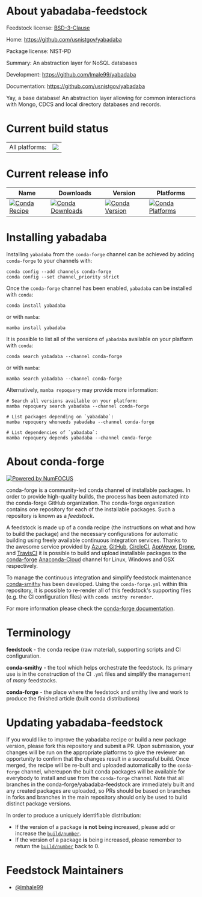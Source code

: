 About yabadaba-feedstock
========================

Feedstock license: [BSD-3-Clause](https://github.com/conda-forge/yabadaba-feedstock/blob/main/LICENSE.txt)

Home: https://github.com/usnistgov/yabadaba

Package license: NIST-PD

Summary: An abstraction layer for NoSQL databases

Development: https://github.com/lmale99/yabadaba

Documentation: https://github.com/usnistgov/yabadaba

Yay, a base database! An abstraction layer allowing for common interactions
with Mongo, CDCS and local directory databases and records.


Current build status
====================


<table><tr><td>All platforms:</td>
    <td>
      <a href="https://dev.azure.com/conda-forge/feedstock-builds/_build/latest?definitionId=15292&branchName=main">
        <img src="https://dev.azure.com/conda-forge/feedstock-builds/_apis/build/status/yabadaba-feedstock?branchName=main">
      </a>
    </td>
  </tr>
</table>

Current release info
====================

| Name | Downloads | Version | Platforms |
| --- | --- | --- | --- |
| [![Conda Recipe](https://img.shields.io/badge/recipe-yabadaba-green.svg)](https://anaconda.org/conda-forge/yabadaba) | [![Conda Downloads](https://img.shields.io/conda/dn/conda-forge/yabadaba.svg)](https://anaconda.org/conda-forge/yabadaba) | [![Conda Version](https://img.shields.io/conda/vn/conda-forge/yabadaba.svg)](https://anaconda.org/conda-forge/yabadaba) | [![Conda Platforms](https://img.shields.io/conda/pn/conda-forge/yabadaba.svg)](https://anaconda.org/conda-forge/yabadaba) |

Installing yabadaba
===================

Installing `yabadaba` from the `conda-forge` channel can be achieved by adding `conda-forge` to your channels with:

```
conda config --add channels conda-forge
conda config --set channel_priority strict
```

Once the `conda-forge` channel has been enabled, `yabadaba` can be installed with `conda`:

```
conda install yabadaba
```

or with `mamba`:

```
mamba install yabadaba
```

It is possible to list all of the versions of `yabadaba` available on your platform with `conda`:

```
conda search yabadaba --channel conda-forge
```

or with `mamba`:

```
mamba search yabadaba --channel conda-forge
```

Alternatively, `mamba repoquery` may provide more information:

```
# Search all versions available on your platform:
mamba repoquery search yabadaba --channel conda-forge

# List packages depending on `yabadaba`:
mamba repoquery whoneeds yabadaba --channel conda-forge

# List dependencies of `yabadaba`:
mamba repoquery depends yabadaba --channel conda-forge
```


About conda-forge
=================

[![Powered by
NumFOCUS](https://img.shields.io/badge/powered%20by-NumFOCUS-orange.svg?style=flat&colorA=E1523D&colorB=007D8A)](https://numfocus.org)

conda-forge is a community-led conda channel of installable packages.
In order to provide high-quality builds, the process has been automated into the
conda-forge GitHub organization. The conda-forge organization contains one repository
for each of the installable packages. Such a repository is known as a *feedstock*.

A feedstock is made up of a conda recipe (the instructions on what and how to build
the package) and the necessary configurations for automatic building using freely
available continuous integration services. Thanks to the awesome service provided by
[Azure](https://azure.microsoft.com/en-us/services/devops/), [GitHub](https://github.com/),
[CircleCI](https://circleci.com/), [AppVeyor](https://www.appveyor.com/),
[Drone](https://cloud.drone.io/welcome), and [TravisCI](https://travis-ci.com/)
it is possible to build and upload installable packages to the
[conda-forge](https://anaconda.org/conda-forge) [Anaconda-Cloud](https://anaconda.org/)
channel for Linux, Windows and OSX respectively.

To manage the continuous integration and simplify feedstock maintenance
[conda-smithy](https://github.com/conda-forge/conda-smithy) has been developed.
Using the ``conda-forge.yml`` within this repository, it is possible to re-render all of
this feedstock's supporting files (e.g. the CI configuration files) with ``conda smithy rerender``.

For more information please check the [conda-forge documentation](https://conda-forge.org/docs/).

Terminology
===========

**feedstock** - the conda recipe (raw material), supporting scripts and CI configuration.

**conda-smithy** - the tool which helps orchestrate the feedstock.
                   Its primary use is in the construction of the CI ``.yml`` files
                   and simplify the management of *many* feedstocks.

**conda-forge** - the place where the feedstock and smithy live and work to
                  produce the finished article (built conda distributions)


Updating yabadaba-feedstock
===========================

If you would like to improve the yabadaba recipe or build a new
package version, please fork this repository and submit a PR. Upon submission,
your changes will be run on the appropriate platforms to give the reviewer an
opportunity to confirm that the changes result in a successful build. Once
merged, the recipe will be re-built and uploaded automatically to the
`conda-forge` channel, whereupon the built conda packages will be available for
everybody to install and use from the `conda-forge` channel.
Note that all branches in the conda-forge/yabadaba-feedstock are
immediately built and any created packages are uploaded, so PRs should be based
on branches in forks and branches in the main repository should only be used to
build distinct package versions.

In order to produce a uniquely identifiable distribution:
 * If the version of a package **is not** being increased, please add or increase
   the [``build/number``](https://docs.conda.io/projects/conda-build/en/latest/resources/define-metadata.html#build-number-and-string).
 * If the version of a package **is** being increased, please remember to return
   the [``build/number``](https://docs.conda.io/projects/conda-build/en/latest/resources/define-metadata.html#build-number-and-string)
   back to 0.

Feedstock Maintainers
=====================

* [@lmhale99](https://github.com/lmhale99/)

